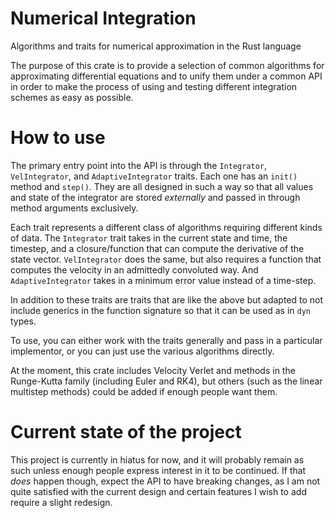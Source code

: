 
# Numerical Integration

Algorithms and traits for numerical approximation in the Rust language

The purpose of this crate is to provide a selection of common algorithms
for approximating differential equations and to unify them under a common API
in order to make the process of using and testing different integration schemes
as easy as possible.

# How to use

The primary entry point into the API is through the `Integrator`,
`VelIntegrator`, and `AdaptiveIntegrator` traits. Each one has an `init()`
method and `step()`. They are all designed in such a way so that all values
and state of the integrator are stored *externally* and passed in through method
arguments exclusively.

Each trait represents a different class of algorithms requiring different
kinds of data. The `Integrator` trait takes in the current state and time,
the timestep, and a closure/function that can compute the derivative of the
state vector. `VelIntegrator` does the same, but also requires a function
that computes the velocity in an admittedly convoluted way. And
`AdaptiveIntegrator` takes in a minimum error value instead of a time-step.

In addition to these traits are traits that are like the above but adapted to
not include generics in the function signature so that it can be used as in
`dyn` types.

To use, you can either work with the traits generally and pass in a particular
implementor, or you can just use the various algorithms directly.

At the moment, this crate includes Velocity Verlet and methods in the
Runge-Kutta family (including Euler and RK4), but others (such as the linear
multistep methods) could be added if enough people want them.

# Current state of the project

This project is currently in hiatus for now, and it will probably remain as such
unless enough people express interest in it to be continued. If that *does* happen
though, expect the API to have breaking changes, as I am not quite
satisfied with the current design and certain features I wish to add require
a slight redesign.
